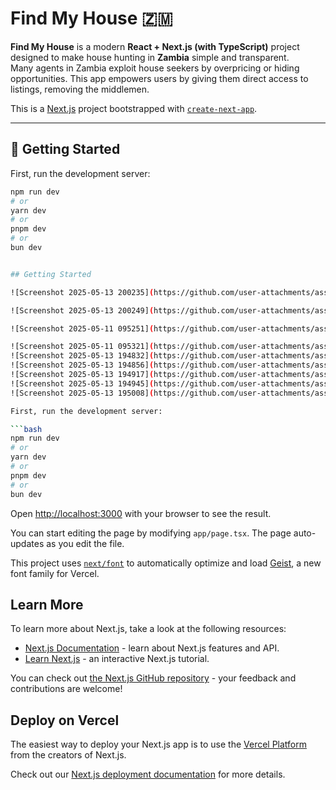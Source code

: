 # Find My House 🇿🇲

**Find My House** is a modern **React + Next.js (with TypeScript)** project designed to make house hunting in **Zambia** simple and transparent.  
Many agents in Zambia exploit house seekers by overpricing or hiding opportunities. This app empowers users by giving them direct access to listings, removing the middlemen.

This is a [Next.js](https://nextjs.org) project bootstrapped with [`create-next-app`](https://nextjs.org/docs/app/api-reference/cli/create-next-app).

---

## 🚀 Getting Started

First, run the development server:

```bash
npm run dev
# or
yarn dev
# or
pnpm dev
# or
bun dev


## Getting Started

![Screenshot 2025-05-13 200235](https://github.com/user-attachments/assets/91118ea3-b403-4620-95f1-4b31d30b3b4e)

![Screenshot 2025-05-13 200249](https://github.com/user-attachments/assets/b8fe5ed4-51a1-4c38-8595-c713a251a61a)

![Screenshot 2025-05-11 095251](https://github.com/user-attachments/assets/b1341b84-48ae-476e-b5c8-58f91d9ba50e)

![Screenshot 2025-05-11 095321](https://github.com/user-attachments/assets/422c6f77-8f38-4664-a947-2855778af479)
![Screenshot 2025-05-13 194832](https://github.com/user-attachments/assets/6e87095e-4ba6-4941-ac37-e9bd38d0aaba)
![Screenshot 2025-05-13 194856](https://github.com/user-attachments/assets/6a8e52e7-e451-46d1-a131-c1e601bd550d)
![Screenshot 2025-05-13 194917](https://github.com/user-attachments/assets/5456f8d1-240d-44cc-bf59-f253fdd46b84)
![Screenshot 2025-05-13 194945](https://github.com/user-attachments/assets/ed8f8808-23e2-4007-80be-fd85a8da2a73)
![Screenshot 2025-05-13 195008](https://github.com/user-attachments/assets/504642d8-c26f-4e6d-ab4b-ebe7fe227aa8)

First, run the development server:

```bash
npm run dev
# or
yarn dev
# or
pnpm dev
# or
bun dev
```

Open [http://localhost:3000](http://localhost:3000) with your browser to see the result.

You can start editing the page by modifying `app/page.tsx`. The page auto-updates as you edit the file.

This project uses [`next/font`](https://nextjs.org/docs/app/building-your-application/optimizing/fonts) to automatically optimize and load [Geist](https://vercel.com/font), a new font family for Vercel.

## Learn More

To learn more about Next.js, take a look at the following resources:

- [Next.js Documentation](https://nextjs.org/docs) - learn about Next.js features and API.
- [Learn Next.js](https://nextjs.org/learn) - an interactive Next.js tutorial.

You can check out [the Next.js GitHub repository](https://github.com/vercel/next.js) - your feedback and contributions are welcome!

## Deploy on Vercel

The easiest way to deploy your Next.js app is to use the [Vercel Platform](https://vercel.com/new?utm_medium=default-template&filter=next.js&utm_source=create-next-app&utm_campaign=create-next-app-readme) from the creators of Next.js.

Check out our [Next.js deployment documentation](https://nextjs.org/docs/app/building-your-application/deploying) for more details.
